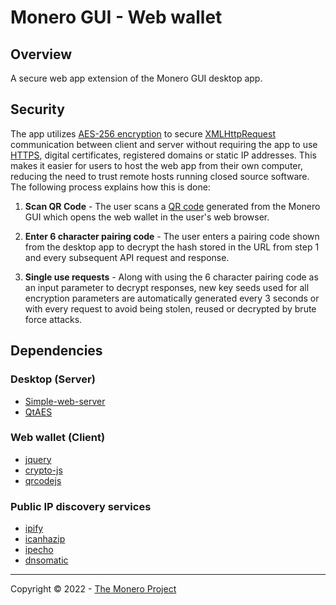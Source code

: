 # Monero GUI - Web wallet

## Overview
A secure web app extension of the Monero GUI desktop app. 

## Security

The app utilizes [AES-256 encryption](https://en.wikipedia.org/wiki/Advanced_Encryption_Standard) to secure [XMLHttpRequest](https://developer.mozilla.org/en-US/docs/Web/API/XMLHttpRequest) communication between client and server without requiring the app to use [HTTPS](https://en.wikipedia.org/wiki/HTTPS), digital certificates, registered domains or static IP addresses. This makes it easier for users to host the web app from their own computer, reducing the need to trust remote hosts running closed source software. The following process explains how this is done:

1. **Scan QR Code** - The user scans a [QR code](https://en.wikipedia.org/wiki/QR_code) generated from the Monero GUI which opens the web wallet in the user's web browser.

2. **Enter 6 character pairing code** - The user enters a pairing code shown from the desktop app to decrypt the hash stored in the URL from step 1 and every subsequent API request and response.

3. **Single use requests** - Along with using the 6 character pairing code as an input parameter to decrypt responses, new key seeds used for all encryption parameters are automatically generated every 3 seconds or with every request to avoid being stolen, reused or decrypted by brute force attacks.

## Dependencies

### Desktop (Server)
* [Simple-web-server](https://gitlab.com/eidheim/Simple-Web-Server)
* [QtAES](https://github.com/bricke/Qt-AES)

### Web wallet (Client)
* [jquery](https://github.com/jquery/jquery)
* [crypto-js](https://github.com/brix/crypto-js)
* [qrcodejs](https://github.com/davidshimjs/qrcodejs)

### Public IP discovery services
* [ipify](https://www.ipify.org/)
* [icanhazip](https://icanhazip.com/)
* [ipecho](https://ipecho.net/plain)
* [dnsomatic](https://myip.dnsomatic.com/)

---
Copyright &copy; 2022 - [The Monero Project](https://github.com/monero-project)